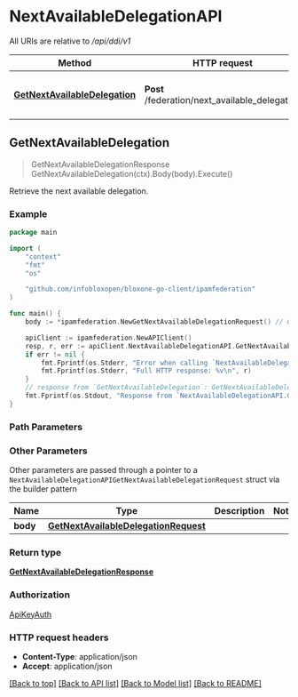 # NextAvailableDelegationAPI

All URIs are relative to */api/ddi/v1*

Method | HTTP request | Description
------------- | ------------- | -------------
[**GetNextAvailableDelegation**](NextAvailableDelegationAPI.md#GetNextAvailableDelegation) | **Post** /federation/next_available_delegation | Retrieve the next available delegation.



## GetNextAvailableDelegation

> GetNextAvailableDelegationResponse GetNextAvailableDelegation(ctx).Body(body).Execute()

Retrieve the next available delegation.



### Example

```go
package main

import (
	"context"
	"fmt"
	"os"

	"github.com/infobloxopen/bloxone-go-client/ipamfederation"
)

func main() {
	body := *ipamfederation.NewGetNextAvailableDelegationRequest() // GetNextAvailableDelegationRequest | 

	apiClient := ipamfederation.NewAPIClient()
	resp, r, err := apiClient.NextAvailableDelegationAPI.GetNextAvailableDelegation(context.Background()).Body(body).Execute()
	if err != nil {
		fmt.Fprintf(os.Stderr, "Error when calling `NextAvailableDelegationAPI.GetNextAvailableDelegation``: %v\n", err)
		fmt.Fprintf(os.Stderr, "Full HTTP response: %v\n", r)
	}
	// response from `GetNextAvailableDelegation`: GetNextAvailableDelegationResponse
	fmt.Fprintf(os.Stdout, "Response from `NextAvailableDelegationAPI.GetNextAvailableDelegation`: %v\n", resp)
}
```

### Path Parameters



### Other Parameters

Other parameters are passed through a pointer to a `NextAvailableDelegationAPIGetNextAvailableDelegationRequest` struct via the builder pattern


Name | Type | Description  | Notes
------------- | ------------- | ------------- | -------------
**body** | [**GetNextAvailableDelegationRequest**](GetNextAvailableDelegationRequest.md) |  | 

### Return type

[**GetNextAvailableDelegationResponse**](GetNextAvailableDelegationResponse.md)

### Authorization

[ApiKeyAuth](../README.md#ApiKeyAuth)

### HTTP request headers

- **Content-Type**: application/json
- **Accept**: application/json

[[Back to top]](#) [[Back to API list]](../README.md#documentation-for-api-endpoints)
[[Back to Model list]](../README.md#documentation-for-models)
[[Back to README]](../README.md)

